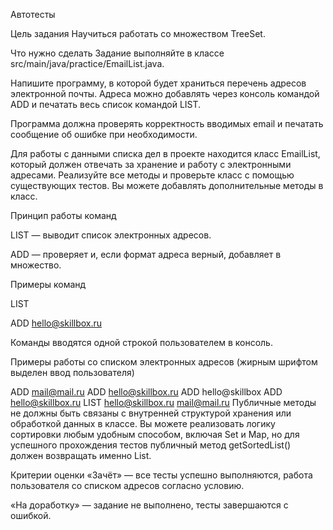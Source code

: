 Автотесты

Цель задания
Научиться работать со множеством TreeSet.



Что нужно сделать
Задание выполняйте в классе src/main/java/practice/EmailList.java.

Напишите программу, в которой будет храниться перечень адресов электронной почты. Адреса можно добавлять через консоль командой ADD и печатать весь список командой LIST.

Программа должна проверять корректность вводимых email и печатать сообщение об ошибке при необходимости.

Для работы с данными списка дел в проекте находится класс EmailList, который должен отвечать за хранение и работу с электронными адресами. Реализуйте все методы и проверьте класс с помощью существующих тестов. Вы можете добавлять дополнительные методы в класс.

Принцип работы команд

LIST — выводит список электронных адресов.

ADD — проверяет и, если формат адреса верный, добавляет в множество.



Примеры команд

LIST

ADD hello@skillbox.ru

Команды вводятся одной строкой пользователем в консоль.



Примеры работы со списком электронных адресов (жирным шрифтом выделен ввод пользователя)

ADD mail@mail.ru
ADD hello@skillbox.ru
ADD hello@skillbox
ADD hello@skillbox.ru
LIST
hello@skillbox.ru
mail@mail.ru
Публичные методы не должны быть связаны с внутренней структурой хранения или обработкой данных в классе. Вы можете реализовать логику сортировки любым удобным способом, включая Set и Map, но для успешного прохождения тестов публичный метод getSortedList() должен возвращать именно List<String>.

  

Критерии оценки
«Зачёт» — все тесты успешно выполняются, работа пользователя со списком адресов согласно условию.

«На доработку» — задание не выполнено, тесты завершаются с ошибкой.
